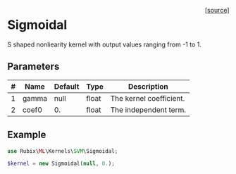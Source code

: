<span style="float:right;"><a href="https://github.com/RubixML/ML/blob/master/src/Kernels/SVM/Sigmoidal.php">[source]</a></span>

# Sigmoidal
S shaped nonliearity kernel with output values ranging from -1 to 1.

## Parameters
| # | Name | Default | Type | Description |
|---|---|---|---|---|
| 1 | gamma | null | float | The kernel coefficient. |
| 2 | coef0 | 0. | float | The independent term. |

## Example
```php
use Rubix\ML\Kernels\SVM\Sigmoidal;

$kernel = new Sigmoidal(null, 0.);
```